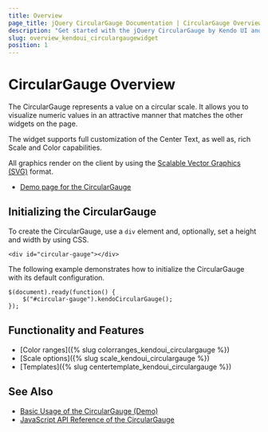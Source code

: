 ```yaml
---
title: Overview
page_title: jQuery CircularGauge Documentation | CircularGauge Overview
description: "Get started with the jQuery CircularGauge by Kendo UI and learn how to create, initialize, and enable the widget."
slug: overview_kendoui_circulargaugewidget
position: 1
---
```


# CircularGauge Overview

The CircularGauge represents a value on a circular scale. It allows you to visualize numeric values in an attractive manner that matches the other widgets on the page.

The widget supports full customization of the Center Text, as well as, rich Scale and Color capabilities.

All graphics render on the client by using the [Scalable Vector Graphics (SVG)](https://en.wikipedia.org/wiki/Scalable_Vector_Graphics) format.

* [Demo page for the CircularGauge](https://demos.telerik.com/kendo-ui/circular-gauge/index)

## Initializing the CircularGauge

To create the CircularGauge, use a `div` element and, optionally, set a height and width by using CSS.

    <div id="circular-gauge"></div>

The following example demonstrates how to initialize the CircularGauge with its default configuration.

	$(document).ready(function() {
    	$("#circular-gauge").kendoCircularGauge();
   	});

## Functionality and Features

* [Color ranges]({% slug colorranges_kendoui_circulargauge %})
* [Scale options]({% slug scale_kendoui_circulargauge %})
* [Templates]({% slug centertemplate_kendoui_circulargauge %})

## See Also

* [Basic Usage of the CircularGauge (Demo)](https://demos.telerik.com/kendo-ui/circular-gauge/index)
* [JavaScript API Reference of the CircularGauge](/api/javascript/dataviz/ui/circulargauge)

